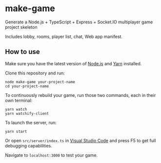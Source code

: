 # make-game
Generate a Node.js + TypeScript + Express + Socket.IO multiplayer game project skeleton

Includes lobby, rooms, player list, chat, Web app manifest.

## How to use

Make sure you have the latest version of [Node.js](https://nodejs.org/en/) and [Yarn](https://yarnpkg.com/) installed.

Clone this repository and run:

    node make-game your-project-name
    cd your-project-name

To continuously rebuild your game, run those two commands, each in their own terminal:

    yarn watch
    yarn watchify-client

To launch the server, run:

    yarn start

Or open `src/server/index.ts` in [Visual Studio Code](https://code.visualstudio.com) and press F5 to get full debugging capabilities.

Navigate to `localhost:3000` to test your game.
